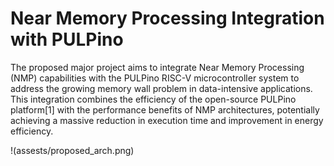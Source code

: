 # Near Memory Processing Integration with PULPino
The proposed major project aims to integrate Near Memory Processing (NMP) capabilities with the PULPino RISC-V microcontroller system to address the growing memory wall problem in data-intensive applications. This integration combines the efficiency of the open-source PULPino platform[1] with the performance benefits of NMP architectures, potentially achieving a massive reduction in execution time and improvement in energy efficiency.

!(assests/proposed_arch.png)
